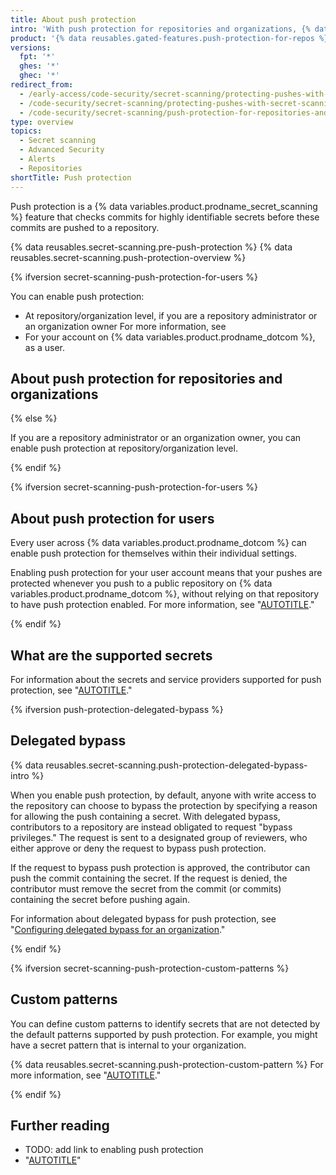 ```yaml
---
title: About push protection
intro: 'With push protection for repositories and organizations, {% data variables.product.prodname_secret_scanning %} blocks contributors from pushing secrets to a repository and generates an alert whenever a contributor bypasses the block. TODO'
product: '{% data reusables.gated-features.push-protection-for-repos %}'
versions:
  fpt: '*'
  ghes: '*'
  ghec: '*'
redirect_from:
  - /early-access/code-security/secret-scanning/protecting-pushes-with-secret-scanning
  - /code-security/secret-scanning/protecting-pushes-with-secret-scanning
  - /code-security/secret-scanning/push-protection-for-repositories-and-organizations
type: overview
topics:
  - Secret scanning
  - Advanced Security
  - Alerts
  - Repositories
shortTitle: Push protection
---
```


Push protection is a {% data variables.product.prodname_secret_scanning %} feature that checks commits for highly identifiable secrets before these commits are pushed to a repository.

{% data reusables.secret-scanning.pre-push-protection %} {% data reusables.secret-scanning.push-protection-overview %}

{% ifversion secret-scanning-push-protection-for-users %}

You can enable push protection:

* At repository/organization level, if you are a repository administrator or an organization owner For more information, see
* For your account on {% data variables.product.prodname_dotcom %}, as a user.

## About push protection for repositories and organizations

{% else %}

If you are a repository administrator or an organization owner, you can enable push protection at repository/organization level.

{% endif %}

{% ifversion secret-scanning-push-protection-for-users %}

## About push protection for users

Every user across {% data variables.product.prodname_dotcom %} can enable push protection for themselves within their individual settings.

Enabling push protection for your user account means that your pushes are protected whenever you push to a public repository on {% data variables.product.prodname_dotcom %}, without relying on that repository to have push protection enabled. For more information, see "[AUTOTITLE](/code-security/secret-scanning/working-with-secret-scanning-and-push-protection/push-protection-for-users)."

{% endif %}

## What are the supported secrets

For information about the secrets and service providers supported for push protection, see "[AUTOTITLE](/code-security/secret-scanning/introduction/supported-secret-scanning-patterns#supported-secrets)."

{% ifversion push-protection-delegated-bypass %}

## Delegated bypass

{% data reusables.secret-scanning.push-protection-delegated-bypass-intro %}

When you enable push protection, by default, anyone with write access to the repository can choose to bypass the protection by specifying a reason for allowing the push containing a secret. With delegated bypass, contributors to a repository are instead obligated to request "bypass privileges." The request is sent to a designated group of reviewers, who either approve or deny the request to bypass push protection.

If the request to bypass push protection is approved, the contributor can push the commit containing the secret. If the request is denied, the contributor must remove the secret from the commit (or commits) containing the secret before pushing again.

For information about delegated bypass for push protection, see "[Configuring delegated bypass for an organization](/code-security/secret-scanning/using-advanced-secret-scanning-and-push-protection-features/delegated-bypass-for-push-protection/about-delegated-bypass-for-push-protection)."

{% endif %}

{% ifversion secret-scanning-push-protection-custom-patterns %}

## Custom patterns

You can define custom patterns to identify secrets that are not detected by the default patterns supported by push protection. For example, you might have a secret pattern that is internal to your organization.

{% data reusables.secret-scanning.push-protection-custom-pattern %} For more information, see "[AUTOTITLE](/code-security/secret-scanning/defining-custom-patterns-for-secret-scanning)."

{% endif %}

## Further reading

* TODO: add link to enabling push protection
* "[AUTOTITLE](/code-security/secret-scanning/working-with-push-protection)"

